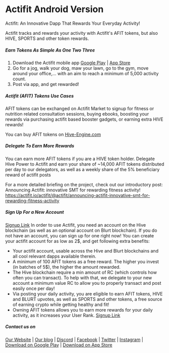 # Actifit Android Version
Actifit: An Innovative Dapp That Rewards Your Everyday Activity!


Actifit tracks and rewards your activity with Actifit's AFIT tokens, but also HIVE, SPORTS and other token rewards.

##### Earn Tokens As Simple As One Two Three
1. Download the Actifit mobile app [Google Play](https://bit.ly/actifit-app) | [App Store](https://bit.ly/actifit-ios)
2. Go for a jog, walk your dog, maw your lawn, go to the gym, move around your office,... with an aim to reach a minimum of 5,000 activity count.
3. Post via app, and get rewarded!


##### Actifit (AFIT) Tokens Use Cases
AFIT tokens can be exchanged on Actifit Market to signup for fitness or nutrition related consultation sessions, buying ebooks, boosting your rewards via purchasing actifit based booster gadgets, or earning extra HIVE rewards!

You can buy AFIT tokens on [Hive-Engine.com](https://hive-engine.com/?p=market&t=AFIT)

##### Delegate To Earn More Rewards
You can earn more AFIT tokens if you are a HIVE token holder. Delegate Hive Power to Actifit and earn your share of ~14,000 AFIT tokens distributed per day to our delegators, as well as a weekly share of the 5% beneficiary reward of actifit posts

For a more detailed briefing on the project, check out our introductory post: Announcing Actifit: innovative SMT for rewarding fitness activity!
https://actifit.io/actifit/@actifit/announcing-actifit-innovative-smt-for-rewarding-fitness-activity

##### Sign Up For a New Account
[Signup Link](https://actifit.io/signup)
In order to use Actifit, you need an account on the Hive blockchain (as well as an optional account on Blurt blockchain). If you do not have an account, you can sign up for one right now!
You can create your actifit account for as low as 2$, and get following extra benefits:
- Your actifit account, usable across the Hive and Blurt blockchains and all cool relevant dapps available therein.
- A minimum of 100 AFIT tokens as a free reward. The higher you invest (in batches of 5$), the higher the amount rewarded.
- The Hive blockchain require a min amount of RC (which controls how often you can transact). To help with that, we delegate to your new account a minimum value RC to allow you to properly transact and post easily once per day!
- Via posting your daily activity, you are eligible to earn AFIT tokens, HIVE and BLURT upvotes, as well as SPORTS and other tokens, a free source of earning crypto while getting healthy and fit!
- Owning AFIT tokens allows you to earn more rewards for your daily activity, as it increases your User Rank. 
[Signup Link](https://actifit.io/signup)


##### Contact us on
[Our Website](https://actifit.io) |
[Our blog](https://actifit.io/actifit/blog) |
[Discord](https://links.actifit.io/discord) |
[Facebook](https://www.facebook.com/Actifit.fitness/) |
[Twitter](https://www.twitter.com/Actifit_fitness) |
[Instagram](https://www.instagram.com/actifit.fitness/) |
[Download on Google Play](https://links.actifit.io/android) | [Download on App Store](https://links.actifit.io/ios)

